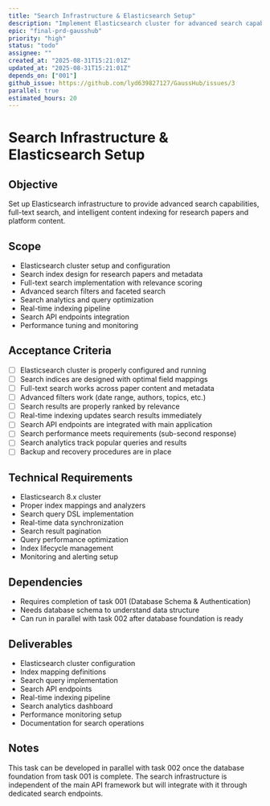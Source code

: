 ```yaml
---
title: "Search Infrastructure & Elasticsearch Setup"
description: "Implement Elasticsearch cluster for advanced search capabilities, full-text search, and content indexing across research papers"
epic: "final-prd-gausshub"
priority: "high"
status: "todo"
assignee: ""
created_at: "2025-08-31T15:21:01Z"
updated_at: "2025-08-31T15:21:01Z"
depends_on: ["001"]
github_issue: https://github.com/lyd639827127/GaussHub/issues/3
parallel: true
estimated_hours: 20
---
```


# Search Infrastructure & Elasticsearch Setup

## Objective
Set up Elasticsearch infrastructure to provide advanced search capabilities, full-text search, and intelligent content indexing for research papers and platform content.

## Scope
- Elasticsearch cluster setup and configuration
- Search index design for research papers and metadata
- Full-text search implementation with relevance scoring
- Advanced search filters and faceted search
- Search analytics and query optimization
- Real-time indexing pipeline
- Search API endpoints integration
- Performance tuning and monitoring

## Acceptance Criteria
- [ ] Elasticsearch cluster is properly configured and running
- [ ] Search indices are designed with optimal field mappings
- [ ] Full-text search works across paper content and metadata
- [ ] Advanced filters work (date range, authors, topics, etc.)
- [ ] Search results are properly ranked by relevance
- [ ] Real-time indexing updates search results immediately
- [ ] Search API endpoints are integrated with main application
- [ ] Search performance meets requirements (sub-second response)
- [ ] Search analytics track popular queries and results
- [ ] Backup and recovery procedures are in place

## Technical Requirements
- Elasticsearch 8.x cluster
- Proper index mappings and analyzers
- Search query DSL implementation
- Real-time data synchronization
- Search result pagination
- Query performance optimization
- Index lifecycle management
- Monitoring and alerting setup

## Dependencies
- Requires completion of task 001 (Database Schema & Authentication)
- Needs database schema to understand data structure
- Can run in parallel with task 002 after database foundation is ready

## Deliverables
- Elasticsearch cluster configuration
- Index mapping definitions
- Search query implementation
- Search API endpoints
- Real-time indexing pipeline
- Search analytics dashboard
- Performance monitoring setup
- Documentation for search operations

## Notes
This task can be developed in parallel with task 002 once the database foundation from task 001 is complete. The search infrastructure is independent of the main API framework but will integrate with it through dedicated search endpoints.